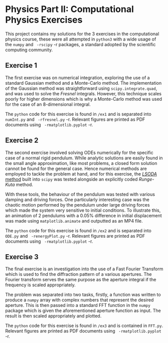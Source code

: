 # Physics Part II: Computational Physics Exercises

This project contains my solutions for the 3 exercises in the computational physics course, these were all attempted in `python3` with a wide usage of the `numpy` and ` -rscipy` -r packages, a standard  adopted by the scientific computing community.

## Exercise 1

The first exercise was on numerical integration, exploring the use of a standard Gaussian method and a Monte-Carlo method. The implementation of the Gaussian method was straightforward using `scipy.integrate.quad`, and was used to solve the *Fresnel* integrals. However, this technique scales poorly for higher dimensions which is why a Monte-Carlo method was used for the case of an 8-dimensional integral.

The `python` code for this exercise is found in `/ex1` and is separated into `numInt.py` and ` -rfresnel.py` -r. Relevant figures are printed as PDF documents using ` -rmatplotlib.pyplot` -r.

## Exercise 2

The second exercise involved solving ODEs numerically for the specific case of a normal rigid pendulum. While analytic solutions are easily found in the small angle approximation, like most problems, a closed form solution cannot be found for the general case. Hence numerical methods are employed to tackle the problem at hand, and for this exercise, the [*LSODA* method] built into `scipy` was tested alongside an explicitly coded *Runge-Kuta* method.

With these tools, the behaviour of the pendulum was tested with various damping and driving forces. One particularly interesting case was the chaotic motion performed by the pendulum under large driving forces which made the system very sensitive to initial conditions. To illustrate this, an animation of 2 pendulums with a 0.05% difference in initial displacement was made using `matplotlib.animate` and outputted as an MP4 file.

The `python` code for this exercise is found in `/ex2` and is separated into `ODE.py` and ` -renergyPlot.py` -r. Relevant figures are printed as PDF documents using ` -rmatplotlib.pyplot` -r.

## Exercise 3

The final exercise is an investigation into the use of a Fast Fourier Transform which is used to find the diffraction pattern of a various apertures. The Fourier transform serves the same purpose as the aperture integral if the frequency is scaled appropriately.

The problem was separated into two tasks, firstly, a function was written to produce a `numpy` array with complex numbers that represent the desired aperture. This is then passed into a standard FFT function in the `numpy` package which is given the aforementioned aperture function as input. The result is then scaled appropriately and plotted.

The `python` code for this exercise is found in `/ex3` and is contained in `FFT.py`. Relevant figures are printed as PDF documents using ` -rmatplotlib.pyplot` -r.

[*LSODA* method]:http://www.oecd-nea.org/tools/abstract/detail/uscd1227
